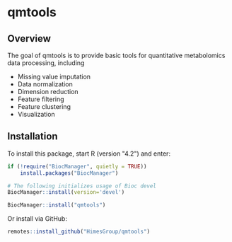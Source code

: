 # qmtools

Overview
----------

The goal of qmtools is to provide basic tools for quantitative
metabolomics data processing, including

  - Missing value imputation
  - Data normalization
  - Dimension reduction
  - Feature filtering
  - Feature clustering
  - Visualization
  
  
Installation
---------------

To install this package, start R (version "4.2") and enter:

```r
if (!require("BiocManager", quietly = TRUE))
    install.packages("BiocManager")

# The following initializes usage of Bioc devel
BiocManager::install(version='devel')

BiocManager::install("qmtools")
```

Or install via GitHub:

```r
remotes::install_github("HimesGroup/qmtools")
```
